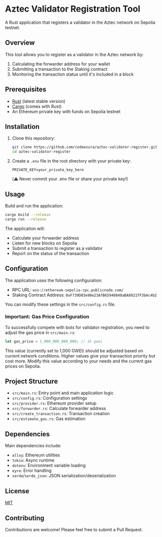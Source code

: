 # Aztec Validator Registration Tool

A Rust application that registers a validator in the Aztec network on Sepolia testnet.

## Overview

This tool allows you to register as a validator in the Aztec network by:

1. Calculating the forwarder address for your wallet
2. Submitting a transaction to the Staking contract
3. Monitoring the transaction status until it's included in a block

## Prerequisites

- [Rust](https://www.rust-lang.org/tools/install) (latest stable version)
- [Cargo](https://doc.rust-lang.org/cargo/getting-started/installation.html) (comes with Rust)
- An Ethereum private key with funds on Sepolia testnet

## Installation

1. Clone this repository:
   ```bash
   git clone https://github.com/codeesura/aztec-validator-register.git
   cd aztec-validator-register
   ```

2. Create a `.env` file in the root directory with your private key:
   ```
   PRIVATE_KEY=your_private_key_here
   ```
   (⚠️ Never commit your .env file or share your private key!)

## Usage

Build and run the application:

```bash
cargo build --release
cargo run --release
```

The application will:
- Calculate your forwarder address
- Listen for new blocks on Sepolia
- Submit a transaction to register as a validator
- Report on the status of the transaction

## Configuration

The application uses the following configuration:

- RPC URL: `wss://ethereum-sepolia-rpc.publicnode.com/`
- Staking Contract Address: `0xF739D03e98e23A7B65940848aBA8921fF3bAc4b2`

You can modify these settings in the `src/config.rs` file.

### Important: Gas Price Configuration

To successfully compete with bots for validator registration, you need to adjust the gas price in `src/main.rs`:

```rust
let gas_price = 1_000_000_000_000; // 1k gwei
```

This value (currently set to 1,000 GWEI) should be adjusted based on current network conditions. Higher values give your transaction priority but cost more. Modify this value according to your needs and the current gas prices on Sepolia.

## Project Structure

- `src/main.rs`: Entry point and main application logic
- `src/config.rs`: Configuration settings
- `src/provider.rs`: Ethereum provider setup
- `src/forwarder.rs`: Calculate forwarder address
- `src/create_transaction.rs`: Transaction creation
- `src/estimate_gas.rs`: Gas estimation

## Dependencies

Main dependencies include:
- `alloy`: Ethereum utilities
- `tokio`: Async runtime
- `dotenv`: Environment variable loading
- `eyre`: Error handling
- `serde`/`serde_json`: JSON serialization/deserialization

## License

[MIT](https://opensource.org/license/MIT)

## Contributing

Contributions are welcome! Please feel free to submit a Pull Request.
